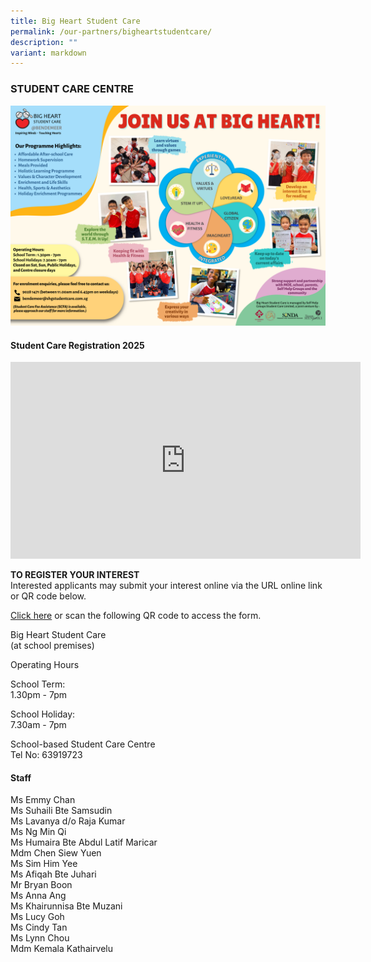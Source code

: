 ```yaml
---
title: Big Heart Student Care
permalink: /our-partners/bigheartstudentcare/
description: ""
variant: markdown
---
```

### STUDENT CARE CENTRE

![](/images/Bendemeer_Info.png)


#### Student Care Registration 2025

<iframe allowfullscreen="" allow="accelerometer; autoplay; clipboard-write; encrypted-media; gyroscope; picture-in-picture; web-share" frameborder="0" title="YouTube video player" src="https://www.youtube.com/embed/vQKoE2luc20?si=kVs_yAS4LLJxb8kv" height="315" width="560"></iframe>

**TO REGISTER YOUR INTEREST**  
Interested applicants may submit your interest online via the URL online link or QR code below.
 
 [Click here](https://bigheartstudentcare.com/interest/)
or scan the following QR code to access the form.



Big Heart Student Care  
(at school premises)  
  
Operating Hours   

School Term:  
1.30pm - 7pm  
  
School Holiday:  
7.30am - 7pm  
  
School-based Student Care Centre  
Tel No: 63919723  
  

#### Staff

Ms Emmy Chan&nbsp;<br>
Ms Suhaili Bte Samsudin  <br>
Ms Lavanya d/o Raja Kumar  <br>
Ms Ng Min Qi  <br>
Ms Humaira Bte Abdul Latif Maricar <br>
Mdm Chen Siew Yuen <br>
Ms Sim Him Yee&nbsp;<br> 
Ms Afiqah Bte Juhari  <br>
Mr Bryan Boon&nbsp;<br>
Ms Anna Ang  
Ms Khairunnisa Bte Muzani <br>
Ms Lucy Goh&nbsp;<br>
Ms Cindy Tan  <br>
Ms Lynn Chou&nbsp;<br>
Mdm Kemala Kathairvelu